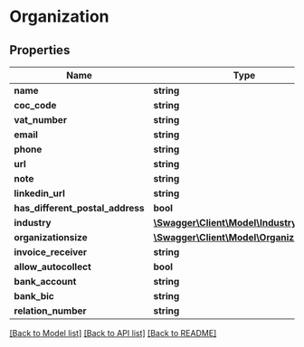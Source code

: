 # Organization

## Properties

 Name                             | Type                                                              | Description | Notes      
----------------------------------|-------------------------------------------------------------------|-------------|------------
 **name**                         | **string**                                                        |             | [optional] 
 **coc_code**                     | **string**                                                        |             | [optional] 
 **vat_number**                   | **string**                                                        |             | [optional] 
 **email**                        | **string**                                                        |             | [optional] 
 **phone**                        | **string**                                                        |             | [optional] 
 **url**                          | **string**                                                        |             | [optional] 
 **note**                         | **string**                                                        |             | [optional] 
 **linkedin_url**                 | **string**                                                        |             | [optional] 
 **has_different_postal_address** | **bool**                                                          |             | [optional] 
 **industry**                     | [**\Swagger\Client\Model\Industry**](Industry.md)                 |             | [optional] 
 **organizationsize**             | [**\Swagger\Client\Model\OrganizationSize**](OrganizationSize.md) |             | [optional] 
 **invoice_receiver**             | **string**                                                        |             | [optional] 
 **allow_autocollect**            | **bool**                                                          |             | [optional] 
 **bank_account**                 | **string**                                                        |             | [optional] 
 **bank_bic**                     | **string**                                                        |             | [optional] 
 **relation_number**              | **string**                                                        |             | [optional] 

[[Back to Model list]](../../README.md#documentation-for-models) [[Back to API list]](../../README.md#documentation-for-api-endpoints) [[Back to README]](../../README.md)


